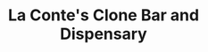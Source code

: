 ---
title: "La Conte's Clone Bar and Dispensary"
url: /denver/la-contes-clone-bar-and-dispensary/
shop: cannabis
---
